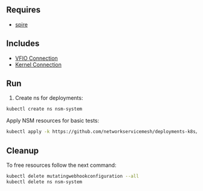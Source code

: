 ## Requires

- [spire](../spire)

## Includes

- [VFIO Connection](../use-cases/Vfio2Noop)
- [Kernel Connection](../use-cases/SriovKernel2Noop)

## Run

1. Create ns for deployments:
```bash
kubectl create ns nsm-system
```

Apply NSM resources for basic tests:
```bash
kubectl apply -k https://github.com/networkservicemesh/deployments-k8s/examples/sriov?ref=e230d956487031a7c57a6c066c6752704f8807ea
```

## Cleanup

To free resources follow the next command:
```bash
kubectl delete mutatingwebhookconfiguration --all
kubectl delete ns nsm-system
```
